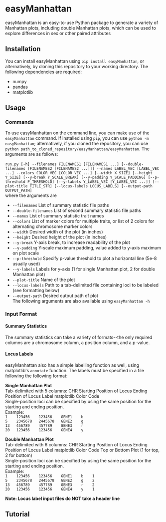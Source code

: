 # easyManhattan
easyManhattan is an easy-to-use Python package to generate a variety of Manhattan plots, including double Manhattan plots, which can be used to explore differences in sex or other paired attributes

## Installation
You can install easyManhattan using `pip install easyManhattan`, or alternatively, by cloning this repository to your working directory. The following dependencies are required:
* numpy
* pandas
* matplotlib

## Usage
### Commands
To use easyManhattan on the command line, you can make use of the `easyManhattan` command. If installed using `pip`, you can use `python -m easyManhattan`; alternatively, if you cloned the repository, you can use `python path_to_cloned_repository/easyManhattan/easyManhattan`. The arguments are as follows: <br />   
`run.py [-h] --filenames FILENAMES1 [FILENAMES1 ...] [--double-filenames [FILENAMES2 [FILENAMES2 ...]]] --names LABEL_VEC [LABEL_VEC ...] --colors COLOR_VEC [COLOR_VEC ...] [--width X_SIZE] [--height Y_SIZE] [--y-break Y_SCALE_BREAK] [--y-padding Y_SCALE_PADDING] [--p-threshold P_THRESHOLD] [--y-labels Y_LABEL_VEC [Y_LABEL_VEC ...]] [--plot-title TITLE_STR] [--locus-labels LOCUS_LABELS] [--output-path OUTPUT_PATH]` <br />
where the arguments are <br />
*  `--filenames` List of summary statistic file paths 
*  `--double-filenames` List of second summary statistic file paths 
*  `--names` List of summary statistic trait names 
*  `--colors` List of marker colors for multiple traits, or list of 2 colors for alternating chromosome marker colors 
*  `--width` Desired width of the plot (in inches) 
*  `--height` Desired height of the plot (in inches) 
*  `--y-break` Y-axis break, to increase readability of the plot 
*  `--y-padding` Y-scale maximum padding, value added to y-axis maximum on plot scale 
*  `--p-threshold` Specify p-value threshold to plot a horizontal line (5e-8 usually used) 
*  `--y-labels` Labels for y-axis (1 for single Manhattan plot, 2 for double Manhattan plot) 
*  `--plot-title` Name of the plot 
*  `--locus-labels` Path to a tab-delimited file containing loci to be labeled (see formatting below)
*  `--output-path` Desired output path of plot <br />
The following arguments are also available using `easyManhattan -h` 

### Input Format
#### Summary Statistics
The summary statistics can take a variety of formats--the only required columns are a chromosome column, a position column, and a p-value.

#### Locus Labels
easyManhattan also has a simple labelling function as well, using matplotlib's `annotate` function. The labels must be specified in a file following the following format: <br />

**Single Manhattan Plot** <br />
Tab-delimited with 5 columns: CHR    Starting Position of Locus    Ending Position of Locus    Label    matplotlib Color Code <br />
Single-position loci can be specified by using the same position for the starting and ending position. <br />
Example: <br />
`1    123456    123456    GENE1    b` <br />
`5    2345678   2445678   GENE2    g` <br />
`13   456789    457789    GENE3    r` <br />
`20   123456    123456    GENE4    y` <br />

**Double Manhattan Plot** <br />
Tab-delimited with 6 columns: CHR    Starting Position of Locus    Ending Position of Locus    Label    matplotlib Color Code    Top or Bottom Plot (1 for top, 2 for bottom) <br />
Single-position loci can be specified by using the same position for the starting and ending position. <br />
Example: <br />
`1    123456    123456    GENE1    b    1` <br />
`5    2345678   2445678   GENE2    g    2` <br />
`13   456789    457789    GENE3    r    2` <br />
`20   123456    123456    GENE4    y    1` <br />

**Note: Locus label input files do NOT take a header line**



## Tutorial
